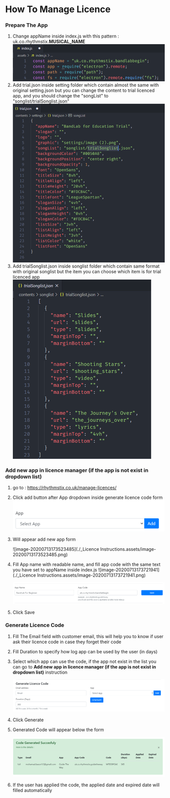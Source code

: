 # How To Manage Licence

### Prepare The App

1.  Change appName inside index.js with this pattern : uk.co.rhythmstix.**MUSICAL_NAME**
   ![image-20200713173144259](./Licence_Instructions.assets/image-20200713173144259.png)
2. Add trial.json inside setting folder which contain almost the same with original setting.json but you can change the content to trial licenced app, and you should change the "songList" to "songlist/trialSonglist.json"
   ![image-20200713172713445](./Licence_Instructions.assets/image-20200713172713445.png)
3. Add trialSonglist.json inside songlist folder which contain same format with original songlist but the item you can choose which item is for trial licenced app
   ![image-20200713172951443](./Licence_Instructions.assets/image-20200713172951443.png)

### Add new app in licence manager (if the app is not exist in dropdown list)

1. go to : https://rhythmstix.co.uk/manage-licences/

2. Click add button after App dropdown inside generate licence code form
   ![image-20200713173451584](./Licence_Instructions.assets/image-20200713173451584.png)

3. Will appear add new app form

   ![image-20200713173523485](./_Licence Instructions.assets/image-20200713173523485.png)

4. Fill App name with readable name, and fill app code with the same text you have set to appName inside index.js
   ![image-20200713173721941](./_Licence Instructions.assets/image-20200713173721941.png)

   ![image-20200713173701668](./Licence_Instructions.assets/image-20200713173701668.png)

5. Click Save

### Generate Licence Code 

1. Fill The Email field with customer email, this will help you to know if user ask their licence code in case they forget their code

2. Fill Duration to specify how log app can be used by the user (in days) 

3. Select which app can use the code, if the app not exist in the list you can go to **Add new app in licence manager (if the app is not exist in dropdown list)** instruction 

   ![image-20200713174234424](./Licence_Instructions.assets/image-20200713174234424.png)

4. Click Generate

5. Generated Code will appear below the form

   ![image-20200713174342698](./Licence_Instructions.assets/image-20200713174342698.png)

6. If the user has applied the code, the applied date and expired date will filled automatically

